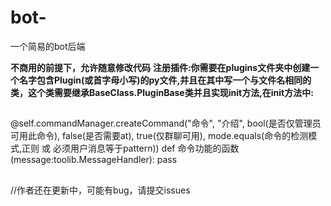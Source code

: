 # bot-
一个简易的bot后端

**不商用的前提下，允许随意修改代码**
**注册插件:你需要在plugins文件夹中创建一个名字包含Plugin(或首字母小写)的py文件,并且在其中写一个与文件名相同的类，这个类需要继承BaseClass.PluginBase类并且实现init方法,在init方法中:**
##
@self.commandManager.createCommand("命令", "介绍", bool(是否仅管理员可用此命令), false(是否需要at), true(仅群聊可用), mode.equals(命令的检测模式,正则 或 必须用户消息等于pattern))
def 命令功能的函数(message:toolib.MessageHandler):
  pass
##

//作者还在更新中，可能有bug，请提交issues
